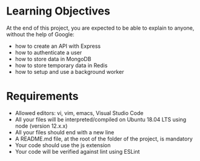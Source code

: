 # Learning Objectives
At the end of this project, you are expected to be able to explain to anyone, without the help of Google:
* how to create an API with Express
* how to authenticate a user
* how to store data in MongoDB
* how to store temporary data in Redis
* how to setup and use a background worker
# Requirements
* Allowed editors: vi, vim, emacs, Visual Studio Code
* All your files will be interpreted/compiled on Ubuntu 18.04 LTS using node (version 12.x.x)
* All your files should end with a new line
* A README.md file, at the root of the folder of the project, is mandatory
* Your code should use the js extension
* Your code will be verified against lint using ESLint